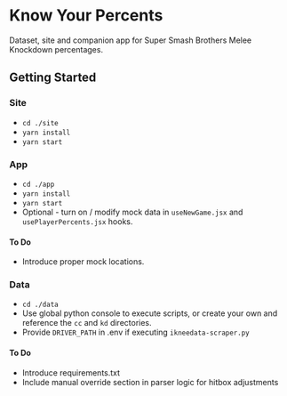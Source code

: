# Know Your Percents
Dataset, site and companion app for Super Smash Brothers Melee Knockdown percentages.

## Getting Started

### Site
* `cd ./site`
* `yarn install`
* `yarn start`

### App
* `cd ./app`
* `yarn install`
* `yarn start`
* Optional - turn on / modify mock data in `useNewGame.jsx` and `usePlayerPercents.jsx` hooks. 

#### To Do
* Introduce proper mock locations.

### Data
* `cd ./data`
* Use global python console to execute scripts, or create your own and reference the `cc` and `kd` directories.
* Provide `DRIVER_PATH` in .env if executing `ikneedata-scraper.py`

#### To Do
* Introduce requirements.txt
* Include manual override section in parser logic for hitbox adjustments